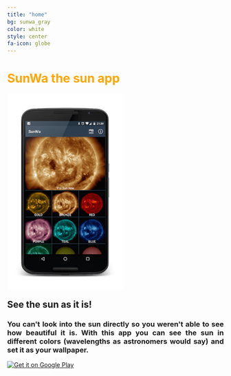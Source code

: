 ```yaml
---
title: "home"
bg: sunwa_gray
color: white
style: center
fa-icon: globe
---
```


<div class="center">
	<h1 style="color:orange">SunWa the sun app</h1>
		<img class="center" src="img/dashboard_fragment.png" width="270px"/>
		<h2 style="margin-top:20px"> See the sun as it is!</h2>
		<h3 style="text-align: justify">
			You can't look into the sun directly so you weren't able to see how beautiful it is. With this app you can see the sun in different colors (wavelengths as astronomers would say) and set it as your wallpaper.
		</h3>
		<a href="https://play.google.com/store/apps/details?id=com.alpargabos.sunwa">
			<img alt="Get it on Google Play"
	       		src="https://developer.android.com/images/brand/en_generic_rgb_wo_60.png"/>
		</a>
</div>
